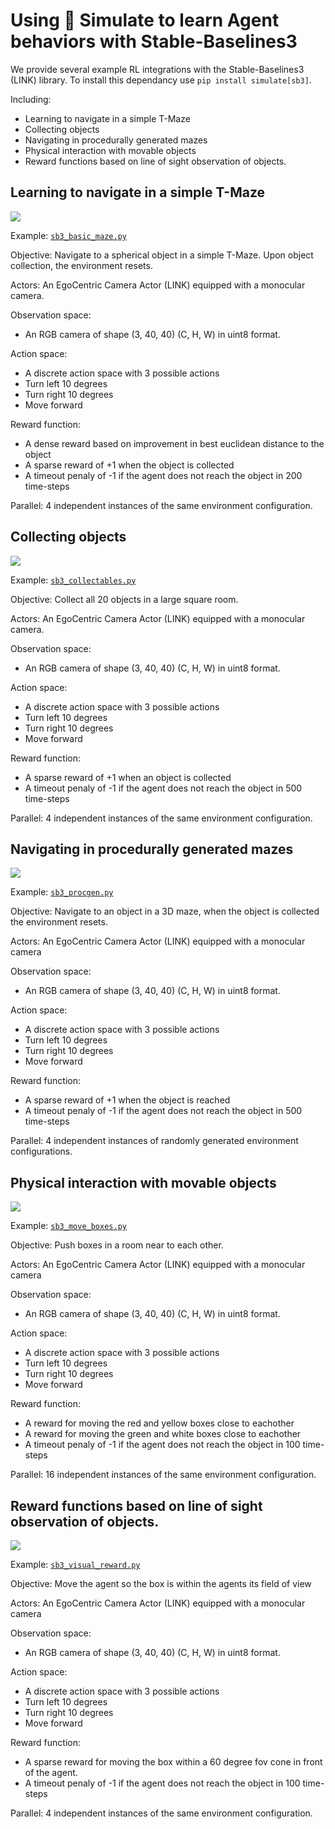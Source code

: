 <!--Copyright 2022 The HuggingFace Team. All rights reserved.

Licensed under the Apache License, Version 2.0 (the "License"); you may not use this file except in compliance with
the License. You may obtain a copy of the License at

http://www.apache.org/licenses/LICENSE-2.0

Unless required by applicable law or agreed to in writing, software distributed under the License is distributed on
an "AS IS" BASIS, WITHOUT WARRANTIES OR CONDITIONS OF ANY KIND, either express or implied. See the License for the
specific language governing permissions and limitations under the License.
-->

# Using 🤗 Simulate to learn Agent behaviors with Stable-Baselines3


We provide several example RL integrations with the Stable-Baselines3 (LINK) library. To install this dependancy use `pip install simulate[sb3]`.

Including:
* Learning to navigate in a simple T-Maze
* Collecting objects
* Navigating in procedurally generated mazes
* Physical interaction with movable objects
* Reward functions based on line of sight observation of objects.


## Learning to navigate in a simple T-Maze
<img class="float-left !m-0 !border-0 !dark:border-0 !shadow-none !max-w-lg w-[600px]" src="https://huggingface.co/datasets/huggingface/documentation-images/resolve/main/simulate/simulate_sb3_basic_maze.png"/>


Example: [`sb3_basic_maze.py`](https://github.com/huggingface/simulate/examples/rl/sb3_basic_maze.py)

Objective: Navigate to a spherical object in a simple T-Maze. Upon object collection, the environment resets.

Actors: An EgoCentric Camera Actor (LINK) equipped with a monocular camera.

Observation space: 
- An RGB camera of shape (3, 40, 40)  (C, H, W) in uint8 format.
  
Action space:
- A discrete action space with 3 possible actions
- Turn left 10 degrees
- Turn right 10 degrees
- Move forward

Reward function:
- A dense reward based on improvement in best euclidean distance to the object
- A sparse reward of +1 when the object is collected
- A timeout penaly of -1 if the agent does not reach the object in 200 time-steps

Parallel: 4 independent instances of the same environment configuration. 


## Collecting objects
<img class="float-left !m-0 !border-0 !dark:border-0 !shadow-none !max-w-lg w-[600px]" src="https://huggingface.co/datasets/huggingface/documentation-images/resolve/main/simulate/simulate_sb3_collectables.png"/>


Example: [`sb3_collectables.py`](https://github.com/huggingface/simulate/examples/rl/sb3_collectables.py)

Objective: Collect all 20 objects in a large square room.

Actors: An EgoCentric Camera Actor (LINK) equipped with a monocular camera.

Observation space: 
- An RGB camera of shape (3, 40, 40)  (C, H, W) in uint8 format.
  
Action space:
- A discrete action space with 3 possible actions
- Turn left 10 degrees
- Turn right 10 degrees
- Move forward

Reward function:
- A sparse reward of +1 when an object is collected
- A timeout penaly of -1 if the agent does not reach the object in 500 time-steps

Parallel: 4 independent instances of the same environment configuration. 

## Navigating in procedurally generated mazes
<img class="float-left !m-0 !border-0 !dark:border-0 !shadow-none !max-w-lg w-[600px]" src="https://huggingface.co/datasets/huggingface/documentation-images/resolve/main/simulate/simulate_sb3_procgen.png"/>


Example: [`sb3_procgen.py`](https://github.com/huggingface/simulate/examples/rl/sb3_procgen.py)

Objective: Navigate to an object in a 3D maze, when the object is collected the environment resets.

Actors: An EgoCentric Camera Actor (LINK) equipped with a monocular camera

Observation space: 
- An RGB camera of shape (3, 40, 40)  (C, H, W) in uint8 format.

Action space:
- A discrete action space with 3 possible actions
- Turn left 10 degrees
- Turn right 10 degrees
- Move forward

Reward function:
- A sparse reward of +1 when the object is reached
- A timeout penaly of -1 if the agent does not reach the object in 500 time-steps

Parallel: 4 independent instances of randomly generated environment configurations.


## Physical interaction with movable objects
<img class="float-left !m-0 !border-0 !dark:border-0 !shadow-none !max-w-lg w-[600px]" src="https://huggingface.co/datasets/huggingface/documentation-images/resolve/main/simulate/simulate_sb3_move_boxes.png"/>


Example: [`sb3_move_boxes.py`](https://github.com/huggingface/simulate/examples/rl/sb3_move_boxes.py)

Objective: Push boxes in a room near to each other.

Actors: An EgoCentric Camera Actor (LINK) equipped with a monocular camera

Observation space: 
- An RGB camera of shape (3, 40, 40)  (C, H, W) in uint8 format.
  
Action space:
- A discrete action space with 3 possible actions
- Turn left 10 degrees
- Turn right 10 degrees
- Move forward

Reward function:
- A reward for moving the red and yellow boxes close to eachother
- A reward for moving the green and white boxes close to eachother
- A timeout penaly of -1 if the agent does not reach the object in 100 time-steps

Parallel: 16 independent instances of the same environment configuration.


## Reward functions based on line of sight observation of objects.
<img class="float-left !m-0 !border-0 !dark:border-0 !shadow-none !max-w-lg w-[600px]" src="https://huggingface.co/datasets/huggingface/documentation-images/resolve/main/simulate/simulate_sb3_see_reward.png"/>


Example: [`sb3_visual_reward.py`](https://github.com/huggingface/simulate/examples/rl/sb3_visual_reward.py)

Objective: Move the agent so the box is within the agents its field of view

Actors: An EgoCentric Camera Actor (LINK) equipped with a monocular camera

Observation space: 
- An RGB camera of shape (3, 40, 40)  (C, H, W) in uint8 format.
  
Action space:
- A discrete action space with 3 possible actions
- Turn left 10 degrees
- Turn right 10 degrees
- Move forward

Reward function:
- A sparse reward for moving the box within a 60 degree fov cone in front of the agent.
- A timeout penaly of -1 if the agent does not reach the object in 100 time-steps

Parallel: 4 independent instances of the same environment configuration.
